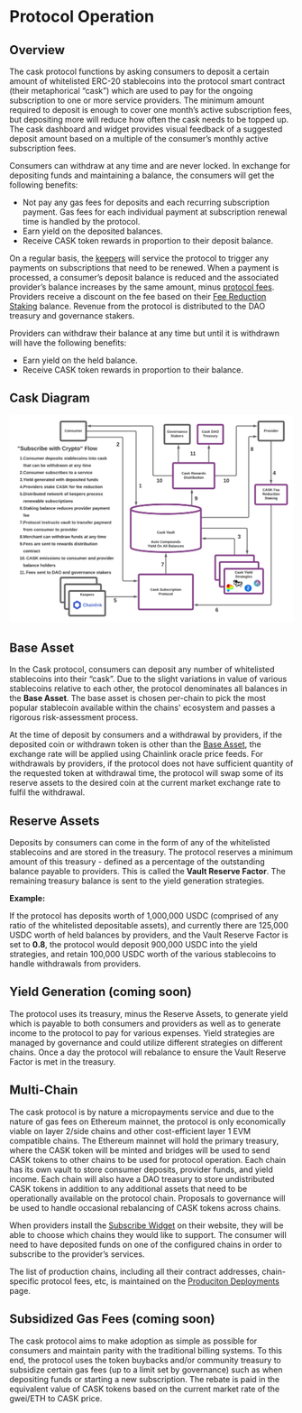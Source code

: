 # Protocol Operation

## Overview

The cask protocol functions by asking consumers to deposit a certain amount of whitelisted ERC-20 stablecoins into the
protocol smart contract (their metaphorical “cask”) which are used to pay for the ongoing subscription to one or more
service providers. The minimum amount required to deposit is enough to cover one month’s active subscription fees, but
depositing more will reduce how often the cask needs to be topped up. The cask dashboard and widget provides visual
feedback of a suggested deposit amount based on a multiple of the consumer’s monthly active subscription fees.

Consumers can withdraw at any time and are never locked. In exchange for depositing funds and maintaining a balance, the
consumers will get the following benefits:

* Not pay any gas fees for deposits and each recurring subscription payment. Gas fees for each individual payment at
  subscription renewal time is handled by the protocol.
* Earn yield on the deposited balances.
* Receive CASK token rewards in proportion to their deposit balance.

On a regular basis, the [keepers](/components.md#keeper-contracts) will service the protocol to trigger any payments on
subscriptions that need to be renewed. When a payment is processed, a consumer’s deposit balance is reduced and the
associated provider’s balance increases by the same amount, minus [protocol fees](/protocol-fees.md). Providers receive
a discount on the fee based on their [Fee Reduction Staking](/tokenomics.md#token-and-staking) balance. Revenue from the
protocol is distributed to the DAO treasury and governance stakers.

Providers can withdraw their balance at any time but until it is withdrawn will have the following benefits:

* Earn yield on the held balance.
* Receive CASK token rewards in proportion to their balance.

## Cask Diagram

![Cask Diagram](<.gitbook/assets/cask_diagram.png>)

## Base Asset

In the Cask protocol, consumers can deposit any number of whitelisted stablecoins into their “cask”. Due to the slight
variations in value of various stablecoins relative to each other, the protocol denominates all balances in the **Base
Asset**. The base asset is chosen per-chain to pick the most popular stablecoin available within the chains' ecosystem
and passes a rigorous risk-assessment process.

At the time of deposit by consumers and a withdrawal by providers, if the deposited coin or withdrawn token is other
than the [Base Asset](#base-asset), the exchange rate will be applied using Chainlink oracle price feeds. For
withdrawals by providers, if the protocol does not have sufficient quantity of the requested token at withdrawal time,
the protocol will swap some of its reserve assets to the desired coin at the current market exchange rate to fulfil the
withdrawal.

## Reserve Assets

Deposits by consumers can come in the form of any of the whitelisted stablecoins and are stored in the treasury. The
protocol reserves a minimum amount of this treasury - defined as a percentage of the outstanding balance payable to
providers. This is called the **Vault Reserve Factor**. The remaining treasury balance is sent to the yield generation
strategies.

**Example:**

If the protocol has deposits worth of 1,000,000 USDC (comprised of any ratio of the whitelisted depositable assets), and
currently there are 125,000 USDC worth of held balances by providers, and the Vault Reserve Factor is set to **0.8**,
the protocol would deposit 900,000 USDC into the yield strategies, and retain 100,000 USDC worth of the various stablecoins
to handle withdrawals from providers.

## Yield Generation (coming soon)

The protocol uses its treasury, minus the Reserve Assets, to generate yield which is payable to both consumers and
providers as well as to generate income to the protocol to pay for various expenses. Yield strategies are managed by
governance and could utilize different strategies on different chains. Once a day the protocol will rebalance to ensure
the Vault Reserve Factor is met in the treasury.

## Multi-Chain

The cask protocol is by nature a micropayments service and due to the nature of gas fees on Ethereum mainnet, the
protocol is only economically viable on layer 2/side chains and other cost-efficient layer 1 EVM compatible chains. The
Ethereum mainnet will hold the primary treasury, where the CASK token will be minted and bridges will be used to send
CASK tokens to other chains to be used for protocol operation. Each chain has its own vault to store
consumer deposits, provider funds, and yield income. Each chain will also have a DAO treasury to store undistributed
CASK tokens in addition to any additional assets that need to be operationally available on the protocol chain.
Proposals to governance will be used to handle occasional rebalancing of CASK tokens across chains.

When providers install the [Subscribe Widget](/components.md#subscribe-widget) on their website, they will be able to
choose which chains they would like to support. The consumer will need to have deposited funds on one of the configured
chains in order to subscribe to the provider’s services.

The list of production chains, including all their contract addresses, chain-specific protocol fees, etc, is maintained
on the [Produciton Deployments](/deployments/production.md) page.

## Subsidized Gas Fees (coming soon)

The cask protocol aims to make adoption as simple as possible for consumers and maintain parity with the traditional
billing systems. To this end, the protocol uses the token buybacks and/or community treasury to subsidize certain gas
fees (up to a limit set by governance) such as when depositing funds or starting a new subscription. The rebate is paid
in the equivalent value of CASK tokens based on the current market rate of the gwei/ETH to CASK price.
